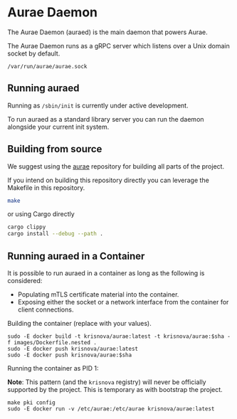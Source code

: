 # Aurae Daemon

The Aurae Daemon (auraed) is the main daemon that powers Aurae. 

The Aurae Daemon runs as a gRPC server which listens over a Unix domain socket by default.

``` 
/var/run/aurae/aurae.sock
```

## Running auraed 

Running as `/sbin/init` is currently under active development.

To run auraed as a standard library server you can run the daemon alongside your current init system.

## Building from source

We suggest using the [aurae](https://github.com/aurae-runtime/aurae) repository for building all parts of the project.

If you intend on building this repository directly you can leverage the Makefile in this repository.

```bash
make
```

or using Cargo directly

```bash
cargo clippy
cargo install --debug --path .
```


## Running auraed in a Container 

It is possible to run auraed in a container as long as the following is considered:

 - Populating mTLS certificate material into the container.
 - Exposing either the socket or a network interface from the container for client connections.

Building the container (replace with your values).

```
sudo -E docker build -t krisnova/aurae:latest -t krisnova/aurae:$sha -f images/Dockerfile.nested .
sudo -E docker push krisnova/aurae:latest
sudo -E docker push krisnova/aurae:$sha
```

Running the container as PID 1:

**Note**: This pattern (and the `krisnova` registry) will never be officially supported by the project. This is temporary as with bootstrap the project.

```
make pki config
sudo -E docker run -v /etc/aurae:/etc/aurae krisnova/aurae:latest
```